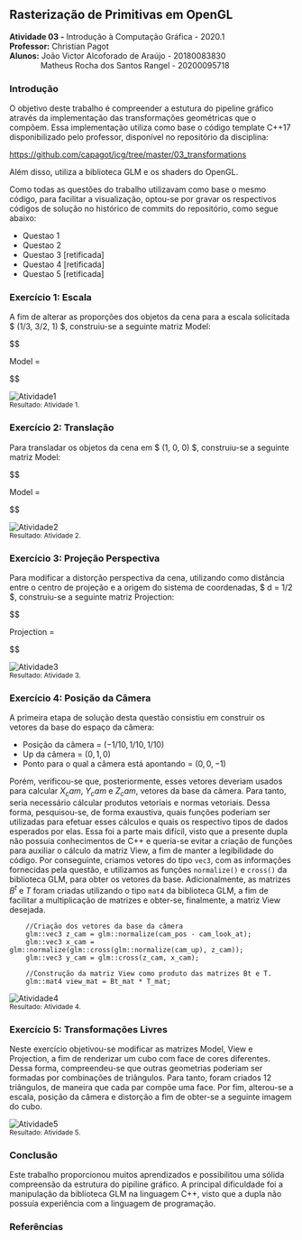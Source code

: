 ## Rasterização de Primitivas em OpenGL

**Atividade 03 -** Introdução à Computação Gráfica - 2020.1 <br />
**Professor:** Christian Pagot <br />
**Alunos:**  João Victor Alcoforado de Araújo - 20180083830 <br />
&nbsp; &nbsp; &nbsp; &nbsp; &nbsp; &nbsp; &nbsp; Matheus Rocha dos Santos Rangel - 20200095718 <br />

### Introdução
O objetivo deste trabalho é compreender a estutura do pipeline gráfico através da implementação das transformações geométricas que o compõem. Essa implementação utiliza como base o código template C++17 disponibilizado pelo professor, disponível no repositório da disciplina:

https://github.com/capagot/icg/tree/master/03_transformations

Além disso, utiliza a biblioteca GLM e os shaders do OpenGL.

Como todas as questões do trabalho utilizavam como base o mesmo código, para facilitar a visualização, optou-se por gravar os respectivos códigos de solução no histórico de commits do repositório, como segue abaixo:

* Questao 1
* Questao 2
* Questao 3 [retificada]
* Questao 4 [retificada]
* Questao 5 [retificada]

###  Exercício 1: Escala

A fim de alterar as proporções dos objetos da cena para a escala solicitada $ (1/3, 3/2, 1) $, construiu-se a seguinte matriz Model:

$$

Model = 

$$

![Atividade1](https://github.com/joaovictor42/ICG/blob/main/images/Atividade_1.png?raw=true)<br/>
<sub>Resultado: Atividade 1.<sub>
    
###  Exercício 2: Translação

Para transladar os objetos da cena em $ (1, 0, 0) $, construiu-se a seguinte matriz Model:

$$

Model = 

$$

![Atividade2](https://github.com/joaovictor42/ICG/blob/main/images/Atividade_2.png?raw=true)<br/>
<sub>Resultado: Atividade 2.<sub>

###  Exercício 3: Projeção Perspectiva

Para modificar a distorção perspectiva da cena, utilizando como distância entre o centro de projeção e a origem do sistema de coordenadas, $ d = 1/2 $, construiu-se a seguinte matriz Projection: 

$$

Projection = 

$$

![Atividade3](https://github.com/joaovictor42/ICG/blob/main/images/Atividade_3.png?raw=true)<br/>
<sub>Resultado: Atividade 3.<sub>

###  Exercício 4: Posição da Câmera

A primeira etapa de solução desta questão consistiu em construir os vetores da base do espaço da câmera:
* Posição da câmera = $(-1/10, 1/10, 1/10)$ 
* Up da câmera = $(0, 1, 0)$
* Ponto para o qual a câmera está apontando = $(0, 0, -1)$

Porém, verificou-se que, posteriormente, esses vetores deveriam usados para calcular $X_cam$, $Y_cam$ e $Z_cam$, vetores da base da câmera.
Para tanto, seria necessário cálcular produtos vetoriais e normas vetoriais. Dessa forma, pesquisou-se, de forma exaustiva, quais funções poderiam ser utilizadas para efetuar esses cálculos e quais os respectivo tipos de dados esperados por elas. Essa foi a parte mais difícil, visto que a presente dupla não possuía conhecimentos de C++ e queria-se evitar a criação de funções para auxiliar o cálculo da matriz View, a fim de manter a legibilidade do código. Por conseguinte, criamos vetores do tipo `vec3`, com as informações fornecidas pela questão, e utilizamos as funções `normalize()` e `cross()` da biblioteca GLM, para obter os vetores da base. Adicionalmente, as matrizes $B^t$ e $T$ foram criadas utilizando o tipo `mat4` da biblioteca GLM, a fim de facilitar a multiplicação de matrizes e obter-se, finalmente, a matriz View desejada.

```
    //Criação dos vetores da base da câmera
    glm::vec3 z_cam = glm::normalize(cam_pos - cam_look_at);
    glm::vec3 x_cam = glm::normalize(glm::cross(glm::normalize(cam_up), z_cam));
    glm::vec3 y_cam = glm::cross(z_cam, x_cam);
```

```
    //Construção da matriz View como produto das matrizes Bt e T.
    glm::mat4 view_mat = Bt_mat * T_mat;
```

![Atividade4](https://github.com/joaovictor42/ICG/blob/main/images/Atividade_4.png?raw=true)<br/>
<sub>Resultado: Atividade 4.<sub>

###  Exercício 5: Transformações Livres

Neste exercício objetivou-se modificar as matrizes Model, View e Projection, a fim de renderizar um cubo com face de cores diferentes. 
Dessa forma, compreendeu-se que outras geometrias poderiam ser formadas por combinações de triângulos. Para tanto, foram criados 12 triângulos, de maneira que
cada par compõe uma face. Por fim, alterou-se a escala, posição da câmera e distorção a fim de obter-se a seguinte imagem do cubo.

![Atividade5](https://github.com/joaovictor42/ICG/blob/main/images/Atividade_5.png?raw=true)<br/>
<sub>Resultado: Atividade 5.<sub>

### Conclusão

Este trabalho proporcionou muitos aprendizados e possibilitou uma sólida compreensão da estrutura do pipiline gráfico. 
A principal dificuldade foi a manipulação da biblioteca GLM na linguagem C++, visto que a dupla não possuía experiência com a linguagem de programação.

### Referências
